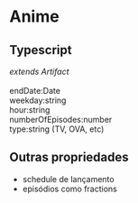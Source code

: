 # Anime
## Typescript
*extends Artifact*<br><br>
endDate:Date<br>
weekday:string<br>
hour:string<br>
numberOfEpisodes:number<br>
type:string (TV, OVA, etc)<br>
## Outras propriedades
- schedule de lançamento
- episódios como fractions